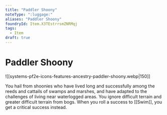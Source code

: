```yaml
---
title: "Paddler Shoony"
noteType: ":luggage:"
aliases: "Paddler Shoony"
foundryId: Item.X3TEstrrsmZNRMqj
tags:
  - Item
draft: true
---
```


# Paddler Shoony
![[systems-pf2e-icons-features-ancestry-paddler-shoony.webp|150]]

You hail from shoonies who have lived long and successfully among the reeds and cattails of swamps and marshes, and have adapted to the challenges of living near waterlogged areas. You ignore difficult terrain and greater difficult terrain from bogs. When you roll a success to [[Swim]], you get a critical success instead.
